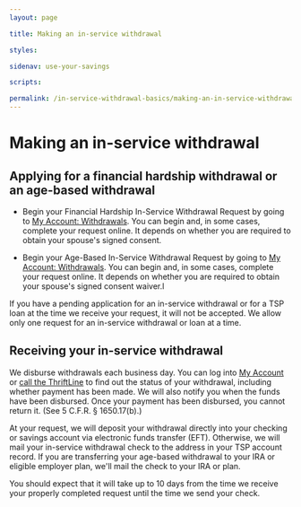 ```yaml
---
layout: page

title: Making an in-service withdrawal

styles:

sidenav: use-your-savings

scripts:

permalink: /in-service-withdrawal-basics/making-an-in-service-withdrawal/
---
```


# Making an in-service withdrawal

## Applying for a financial hardship withdrawal or an age-based withdrawal

+ Begin your Financial Hardship In-Service Withdrawal Request by going to [My Account: Withdrawals](https://www.tsp.gov/tsp/login.html). You can begin and, in some cases, complete your request online. It depends on whether you are required to obtain your spouse's signed consent.

+ Begin your Age-Based In-Service Withdrawal Request by going to [My Account: Withdrawals](https://www.tsp.gov/tsp/login.html). You can begin and, in some cases, complete your request online. It depends on whether you are required to obtain your spouse's signed consent waiver.l

If you have a pending application for an in-service withdrawal or for a TSP loan at the time we receive your request, it will not be accepted. We allow only one request for an in-service withdrawal or loan at a time.


## Receiving your in-service withdrawal

We disburse withdrawals each business day. You can log into [My Account](https://www.tsp.gov/tsp/login.html) or [call the ThriftLine](/contact/) to find out the status of your withdrawal, including whether payment has been made. We will also notify you when the funds have been disbursed. Once your payment has been disbursed, you cannot return it. (See 5 C.F.R. § 1650.17(b).)

At your request, we will deposit your withdrawal directly into your checking or savings account via electronic funds transfer (EFT). Otherwise, we will mail your in-service withdrawal check to the address in your TSP account record. If you are transferring your age-based withdrawal to your IRA or eligible employer plan, we'll mail the check to your IRA or plan.

You should expect that it will take up to 10 days from the time we receive your properly completed request until the time we send your check.
